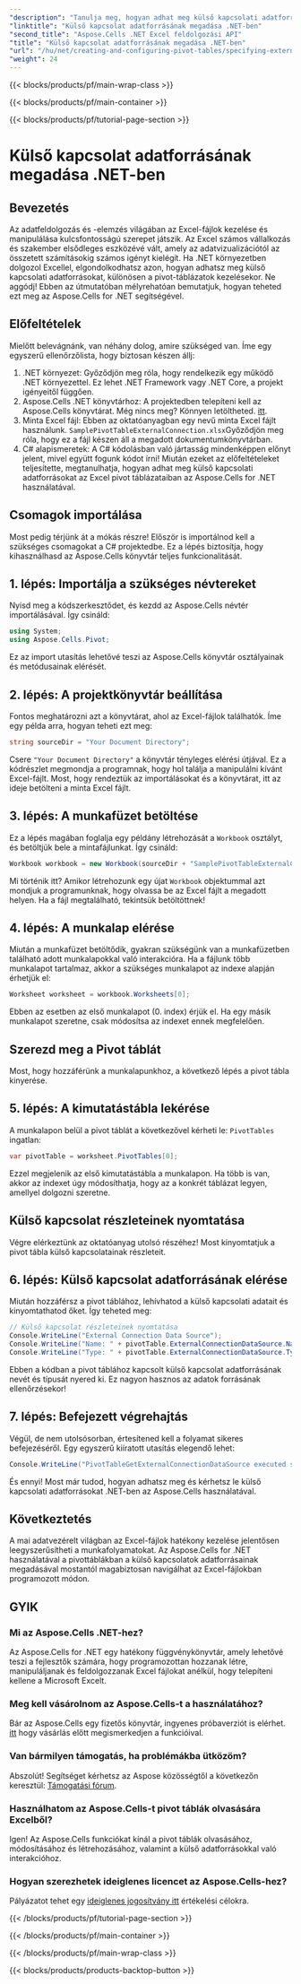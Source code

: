 ```yaml
---
"description": "Tanulja meg, hogyan adhat meg külső kapcsolati adatforrásokat az Excel kimutatástábláiban az Aspose.Cells for .NET használatával ebből a lépésről lépésre szóló útmutatóból. Tökéletes .NET fejlesztők számára."
"linktitle": "Külső kapcsolat adatforrásának megadása .NET-ben"
"second_title": "Aspose.Cells .NET Excel feldolgozási API"
"title": "Külső kapcsolat adatforrásának megadása .NET-ben"
"url": "/hu/net/creating-and-configuring-pivot-tables/specifying-external-connection-data-source/"
"weight": 24
---
```


{{< blocks/products/pf/main-wrap-class >}}

{{< blocks/products/pf/main-container >}}

{{< blocks/products/pf/tutorial-page-section >}}

# Külső kapcsolat adatforrásának megadása .NET-ben

## Bevezetés
Az adatfeldolgozás és -elemzés világában az Excel-fájlok kezelése és manipulálása kulcsfontosságú szerepet játszik. Az Excel számos vállalkozás és szakember elsődleges eszközévé vált, amely az adatvizualizációtól az összetett számításokig számos igényt kielégít. Ha .NET környezetben dolgozol Excellel, elgondolkodhatsz azon, hogyan adhatsz meg külső kapcsolati adatforrásokat, különösen a pivot-táblázatok kezelésekor. Ne aggódj! Ebben az útmutatóban mélyrehatóan bemutatjuk, hogyan teheted ezt meg az Aspose.Cells for .NET segítségével. 
## Előfeltételek
Mielőtt belevágnánk, van néhány dolog, amire szükséged van. Íme egy egyszerű ellenőrzőlista, hogy biztosan készen állj:
1. .NET környezet: Győződjön meg róla, hogy rendelkezik egy működő .NET környezettel. Ez lehet .NET Framework vagy .NET Core, a projekt igényeitől függően.
2. Aspose.Cells .NET könyvtárhoz: A projektedben telepíteni kell az Aspose.Cells könyvtárat. Még nincs meg? Könnyen letöltheted. [itt](https://releases.aspose.com/cells/net/).
3. Minta Excel fájl: Ebben az oktatóanyagban egy nevű minta Excel fájlt használunk. `SamplePivotTableExternalConnection.xlsx`Győződjön meg róla, hogy ez a fájl készen áll a megadott dokumentumkönyvtárban.
4. C# alapismeretek: A C# kódolásban való jártasság mindenképpen előnyt jelent, mivel együtt fogunk kódot írni!
Miután ezeket az előfeltételeket teljesítette, megtanulhatja, hogyan adhat meg külső kapcsolati adatforrásokat az Excel pivot táblázataiban az Aspose.Cells for .NET használatával.
## Csomagok importálása
Most pedig térjünk át a mókás részre! Először is importálnod kell a szükséges csomagokat a C# projektedbe. Ez a lépés biztosítja, hogy kihasználhasd az Aspose.Cells könyvtár teljes funkcionalitását.
## 1. lépés: Importálja a szükséges névtereket
Nyisd meg a kódszerkesztődet, és kezdd az Aspose.Cells névtér importálásával. Így csináld:
```csharp
using System;
using Aspose.Cells.Pivot;
```
Ez az import utasítás lehetővé teszi az Aspose.Cells könyvtár osztályainak és metódusainak elérését.
## 2. lépés: A projektkönyvtár beállítása
Fontos meghatározni azt a könyvtárat, ahol az Excel-fájlok találhatók. Íme egy példa arra, hogyan teheti ezt meg:
```csharp
string sourceDir = "Your Document Directory";
```
Csere `"Your Document Directory"` a könyvtár tényleges elérési útjával. Ez a kódrészlet megmondja a programnak, hogy hol találja a manipulálni kívánt Excel-fájlt.
Most, hogy rendeztük az importálásokat és a könyvtárat, itt az ideje betölteni a minta Excel fájlt.
## 3. lépés: A munkafüzet betöltése
Ez a lépés magában foglalja egy példány létrehozását a `Workbook` osztályt, és betöltjük bele a mintafájlunkat. Így csináld:
```csharp
Workbook workbook = new Workbook(sourceDir + "SamplePivotTableExternalConnection.xlsx");
```
Mi történik itt? Amikor létrehozunk egy újat `Workbook` objektummal azt mondjuk a programunknak, hogy olvassa be az Excel fájlt a megadott helyen. Ha a fájl megtalálható, tekintsük betöltöttnek!
## 4. lépés: A munkalap elérése
Miután a munkafüzet betöltődik, gyakran szükségünk van a munkafüzetben található adott munkalapokkal való interakcióra. Ha a fájlunk több munkalapot tartalmaz, akkor a szükséges munkalapot az indexe alapján érhetjük el:
```csharp
Worksheet worksheet = workbook.Worksheets[0];
```
Ebben az esetben az első munkalapot (0. index) érjük el. Ha egy másik munkalapot szeretne, csak módosítsa az indexet ennek megfelelően.
## Szerezd meg a Pivot táblát
Most, hogy hozzáférünk a munkalapunkhoz, a következő lépés a pivot tábla kinyerése.
## 5. lépés: A kimutatástábla lekérése
A munkalapon belül a pivot táblát a következővel kérheti le: `PivotTables` ingatlan:
```csharp
var pivotTable = worksheet.PivotTables[0];
```
Ezzel megjelenik az első kimutatástábla a munkalapon. Ha több is van, akkor az indexet úgy módosíthatja, hogy az a konkrét táblázat legyen, amellyel dolgozni szeretne.
## Külső kapcsolat részleteinek nyomtatása
Végre elérkeztünk az oktatóanyag utolsó részéhez! Most kinyomtatjuk a pivot tábla külső kapcsolatainak részleteit.
## 6. lépés: Külső kapcsolat adatforrásának elérése
Miután hozzáférsz a pivot táblához, lehívhatod a külső kapcsolati adatait és kinyomtathatod őket. Így teheted meg:
```csharp
// Külső kapcsolat részleteinek nyomtatása
Console.WriteLine("External Connection Data Source");
Console.WriteLine("Name: " + pivotTable.ExternalConnectionDataSource.Name);
Console.WriteLine("Type: " + pivotTable.ExternalConnectionDataSource.Type);
```
Ebben a kódban a pivot táblához kapcsolt külső kapcsolat adatforrásának nevét és típusát nyered ki. Ez nagyon hasznos az adatok forrásának ellenőrzésekor!
## 7. lépés: Befejezett végrehajtás
Végül, de nem utolsósorban, értesítened kell a folyamat sikeres befejezéséről. Egy egyszerű kiíratott utasítás elegendő lehet:
```csharp
Console.WriteLine("PivotTableGetExternalConnectionDataSource executed successfully.");
```
És ennyi! Most már tudod, hogyan adhatsz meg és kérhetsz le külső kapcsolati adatforrásokat .NET-ben az Aspose.Cells használatával.
## Következtetés
A mai adatvezérelt világban az Excel-fájlok hatékony kezelése jelentősen leegyszerűsítheti a munkafolyamatokat. Az Aspose.Cells for .NET használatával a pivottáblákban a külső kapcsolatok adatforrásainak megadásával mostantól magabiztosan navigálhat az Excel-fájlokban programozott módon.
## GYIK
### Mi az Aspose.Cells .NET-hez?  
Az Aspose.Cells for .NET egy hatékony függvénykönyvtár, amely lehetővé teszi a fejlesztők számára, hogy programozottan hozzanak létre, manipuláljanak és feldolgozzanak Excel fájlokat anélkül, hogy telepíteni kellene a Microsoft Excelt.
### Meg kell vásárolnom az Aspose.Cells-t a használatához?  
Bár az Aspose.Cells egy fizetős könyvtár, ingyenes próbaverziót is elérhet. [itt](https://releases.aspose.com/) hogy vásárlás előtt megismerkedjen a funkcióival.
### Van bármilyen támogatás, ha problémákba ütközöm?  
Abszolút! Segítséget kérhetsz az Aspose közösségtől a következőn keresztül: [Támogatási fórum](https://forum.aspose.com/c/cells/9).
### Használhatom az Aspose.Cells-t pivot táblák olvasására Excelből?  
Igen! Az Aspose.Cells funkciókat kínál a pivot táblák olvasásához, módosításához és létrehozásához, valamint a külső adatforrásokkal való interakcióhoz.
### Hogyan szerezhetek ideiglenes licencet az Aspose.Cells-hez?  
Pályázatot tehet egy [ideiglenes jogosítvány itt](https://purchase.aspose.com/temporary-license/) értékelési célokra.

{{< /blocks/products/pf/tutorial-page-section >}}

{{< /blocks/products/pf/main-container >}}

{{< /blocks/products/pf/main-wrap-class >}}

{{< blocks/products/products-backtop-button >}}